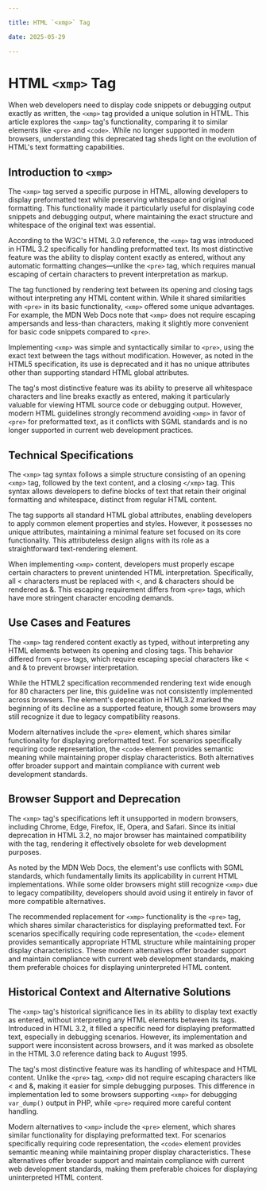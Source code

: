 ```yaml
---

title: HTML `<xmp>` Tag

date: 2025-05-29

---
```



# HTML `<xmp>` Tag

When web developers need to display code snippets or debugging output exactly as written, the `<xmp>` tag provided a unique solution in HTML. This article explores the `<xmp>` tag's functionality, comparing it to similar elements like `<pre>` and `<code>`. While no longer supported in modern browsers, understanding this deprecated tag sheds light on the evolution of HTML's text formatting capabilities.


## Introduction to `<xmp>`

The `<xmp>` tag served a specific purpose in HTML, allowing developers to display preformatted text while preserving whitespace and original formatting. This functionality made it particularly useful for displaying code snippets and debugging output, where maintaining the exact structure and whitespace of the original text was essential.

According to the W3C's HTML 3.0 reference, the `<xmp>` tag was introduced in HTML 3.2 specifically for handling preformatted text. Its most distinctive feature was the ability to display content exactly as entered, without any automatic formatting changes—unlike the `<pre>` tag, which requires manual escaping of certain characters to prevent interpretation as markup.

The tag functioned by rendering text between its opening and closing tags without interpreting any HTML content within. While it shared similarities with `<pre>` in its basic functionality, `<xmp>` offered some unique advantages. For example, the MDN Web Docs note that `<xmp>` does not require escaping ampersands and less-than characters, making it slightly more convenient for basic code snippets compared to `<pre>`.

Implementing `<xmp>` was simple and syntactically similar to `<pre>`, using the exact text between the tags without modification. However, as noted in the HTML5 specification, its use is deprecated and it has no unique attributes other than supporting standard HTML global attributes.

The tag's most distinctive feature was its ability to preserve all whitespace characters and line breaks exactly as entered, making it particularly valuable for viewing HTML source code or debugging output. However, modern HTML guidelines strongly recommend avoiding `<xmp>` in favor of `<pre>` for preformatted text, as it conflicts with SGML standards and is no longer supported in current web development practices.


## Technical Specifications

The `<xmp>` tag syntax follows a simple structure consisting of an opening `<xmp>` tag, followed by the text content, and a closing `</xmp>` tag. This syntax allows developers to define blocks of text that retain their original formatting and whitespace, distinct from regular HTML content.

The tag supports all standard HTML global attributes, enabling developers to apply common element properties and styles. However, it possesses no unique attributes, maintaining a minimal feature set focused on its core functionality. This attributeless design aligns with its role as a straightforward text-rendering element.

When implementing `<xmp>` content, developers must properly escape certain characters to prevent unintended HTML interpretation. Specifically, all < characters must be replaced with &lt;, and & characters should be rendered as &. This escaping requirement differs from `<pre>` tags, which have more stringent character encoding demands.


## Use Cases and Features

The `<xmp>` tag rendered content exactly as typed, without interpreting any HTML elements between its opening and closing tags. This behavior differed from `<pre>` tags, which require escaping special characters like < and & to prevent browser interpretation.

While the HTML2 specification recommended rendering text wide enough for 80 characters per line, this guideline was not consistently implemented across browsers. The element's deprecation in HTML3.2 marked the beginning of its decline as a supported feature, though some browsers may still recognize it due to legacy compatibility reasons.

Modern alternatives include the `<pre>` element, which shares similar functionality for displaying preformatted text. For scenarios specifically requiring code representation, the `<code>` element provides semantic meaning while maintaining proper display characteristics. Both alternatives offer broader support and maintain compliance with current web development standards.


## Browser Support and Deprecation

The `<xmp>` tag's specifications left it unsupported in modern browsers, including Chrome, Edge, Firefox, IE, Opera, and Safari. Since its initial deprecation in HTML 3.2, no major browser has maintained compatibility with the tag, rendering it effectively obsolete for web development purposes.

As noted by the MDN Web Docs, the element's use conflicts with SGML standards, which fundamentally limits its applicability in current HTML implementations. While some older browsers might still recognize `<xmp>` due to legacy compatibility, developers should avoid using it entirely in favor of more compatible alternatives.

The recommended replacement for `<xmp>` functionality is the `<pre>` tag, which shares similar characteristics for displaying preformatted text. For scenarios specifically requiring code representation, the `<code>` element provides semantically appropriate HTML structure while maintaining proper display characteristics. These modern alternatives offer broader support and maintain compliance with current web development standards, making them preferable choices for displaying uninterpreted HTML content.


## Historical Context and Alternative Solutions

The `<xmp>` tag's historical significance lies in its ability to display text exactly as entered, without interpreting any HTML elements between its tags. Introduced in HTML 3.2, it filled a specific need for displaying preformatted text, especially in debugging scenarios. However, its implementation and support were inconsistent across browsers, and it was marked as obsolete in the HTML 3.0 reference dating back to August 1995.

The tag's most distinctive feature was its handling of whitespace and HTML content. Unlike the `<pre>` tag, `<xmp>` did not require escaping characters like < and &, making it easier for simple debugging purposes. This difference in implementation led to some browsers supporting `<xmp>` for debugging `var_dump()` output in PHP, while `<pre>` required more careful content handling.

Modern alternatives to `<xmp>` include the `<pre>` element, which shares similar functionality for displaying preformatted text. For scenarios specifically requiring code representation, the `<code>` element provides semantic meaning while maintaining proper display characteristics. These alternatives offer broader support and maintain compliance with current web development standards, making them preferable choices for displaying uninterpreted HTML content.

